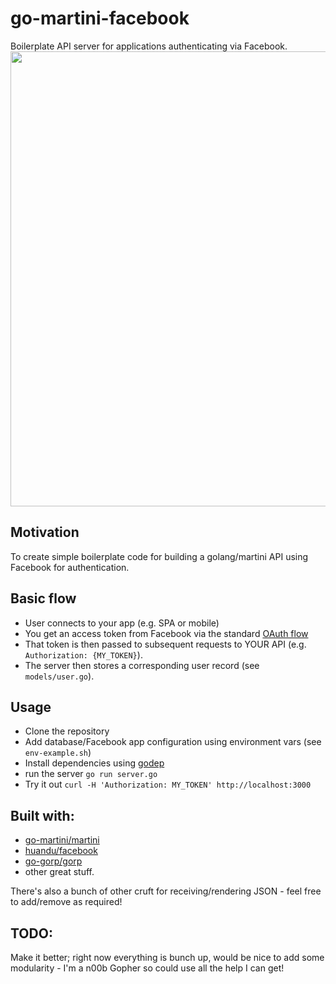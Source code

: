 # go-martini-facebook
Boilerplate API server for applications authenticating via Facebook.
<img src="https://github.com/fredkelly/go-martini-facebook/raw/master/diagram.png" width="728" />

## Motivation
To create simple boilerplate code for building a golang/martini API using Facebook for authentication.

## Basic flow
- User connects to your app (e.g. SPA or mobile)
- You get an access token from Facebook via the standard [OAuth flow](https://developers.facebook.com/docs/reference/dialogs/oauth)
- That token is then passed to subsequent requests to YOUR API (e.g. `Authorization: {MY_TOKEN}`).
- The server then stores a corresponding user record (see `models/user.go`).

## Usage
- Clone the repository
- Add database/Facebook app configuration using environment vars (see `env-example.sh`)
- Install dependencies using [godep](https://github.com/tools/godep)
- run the server `go run server.go`
- Try it out `curl -H 'Authorization: MY_TOKEN' http://localhost:3000`


## Built with:
- [go-martini/martini](https://github.com/go-martini/martini)
- [huandu/facebook](https://github.com/huandu/facebook)
- [go-gorp/gorp](https://github.com/go-gorp/gorp)
- other great stuff.

There's also a bunch of other cruft for receiving/rendering JSON - feel free to add/remove as required!

## TODO:
Make it better; right now everything is bunch up, would be nice to add some modularity - I'm a n00b Gopher so could use all the help I can get!
